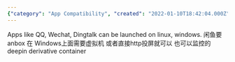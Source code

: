 ```yaml
---
{"category": "App Compatibility", "created": "2022-01-10T18:42:04.000Z", "date": "2022-01-10 18:42:04", "description": "This article discusses the compatibility of popular apps like QQ, WeChat, and DingTalk on Linux and Windows operating systems. It explores methods such as using a virtual machine or HTTP screen sharing to access these apps on unsupported platforms. Furthermore, it introduces the 'Anbox' project, which has potential applications in Windows, as well as referencing the Deepin derivative container.", "modified": "2022-08-18T07:46:48.400Z", "tags": ["earn money", "freelancer", "platforms", "stub", "work efficiency", "work style"], "title": "Agile Freelancing"}
---
```

Apps like QQ, Wechat, Dingtalk can be launched on linux, windows.
闲鱼要anbox 在 Windows上面需要虚拟机 或者直接http投屏就可以 也可以监控的
deepin derivative container